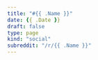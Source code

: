 ```yaml
---
title: "#{{ .Name }}"
date: {{ .Date }}
draft: false
type: page
kind: "social"
subreddit: "/r/{{ .Name }}"
---
```

